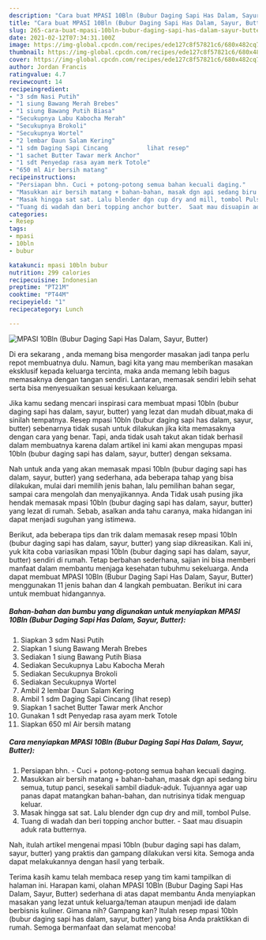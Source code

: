 ```yaml
---
description: "Cara buat MPASI 10Bln (Bubur Daging Sapi Has Dalam, Sayur, Butter) Sederhana Untuk Jualan"
title: "Cara buat MPASI 10Bln (Bubur Daging Sapi Has Dalam, Sayur, Butter) Sederhana Untuk Jualan"
slug: 265-cara-buat-mpasi-10bln-bubur-daging-sapi-has-dalam-sayur-butter-sederhana-untuk-jualan
date: 2021-02-12T07:34:31.100Z
image: https://img-global.cpcdn.com/recipes/ede127c8f57821c6/680x482cq70/mpasi-10bln-bubur-daging-sapi-has-dalam-sayur-butter-foto-resep-utama.jpg
thumbnail: https://img-global.cpcdn.com/recipes/ede127c8f57821c6/680x482cq70/mpasi-10bln-bubur-daging-sapi-has-dalam-sayur-butter-foto-resep-utama.jpg
cover: https://img-global.cpcdn.com/recipes/ede127c8f57821c6/680x482cq70/mpasi-10bln-bubur-daging-sapi-has-dalam-sayur-butter-foto-resep-utama.jpg
author: Jordan Francis
ratingvalue: 4.7
reviewcount: 14
recipeingredient:
- "3 sdm Nasi Putih"
- "1 siung Bawang Merah Brebes"
- "1 siung Bawang Putih Biasa"
- "Secukupnya Labu Kabocha Merah"
- "Secukupnya Brokoli"
- "Secukupnya Wortel"
- "2 lembar Daun Salam Kering"
- "1 sdm Daging Sapi Cincang           lihat resep"
- "1 sachet Butter Tawar merk Anchor"
- "1 sdt Penyedap rasa ayam merk Totole"
- "650 ml Air bersih matang"
recipeinstructions:
- "Persiapan bhn. Cuci + potong-potong semua bahan kecuali daging."
- "Masukkan air bersih matang + bahan-bahan, masak dgn api sedang biru semua, tutup panci, sesekali sambil diaduk-aduk. Tujuannya agar uap panas dapat matangkan bahan-bahan, dan nutrisinya tidak menguap keluar."
- "Masak hingga sat sat. Lalu blender dgn cup dry and mill, tombol Pulse."
- "Tuang di wadah dan beri topping anchor butter.  Saat mau disuapin aduk rata butternya."
categories:
- Resep
tags:
- mpasi
- 10bln
- bubur

katakunci: mpasi 10bln bubur 
nutrition: 299 calories
recipecuisine: Indonesian
preptime: "PT21M"
cooktime: "PT44M"
recipeyield: "1"
recipecategory: Lunch

---
```



![MPASI 10Bln (Bubur Daging Sapi Has Dalam, Sayur, Butter)](https://img-global.cpcdn.com/recipes/ede127c8f57821c6/680x482cq70/mpasi-10bln-bubur-daging-sapi-has-dalam-sayur-butter-foto-resep-utama.jpg)

Di era  sekarang , anda memang bisa mengorder masakan jadi tanpa perlu repot membuatnya dulu. Namun, bagi kita yang mau memberikan masakan eksklusif kepada keluarga tercinta, maka anda memang lebih bagus memasaknya dengan tangan sendiri. Lantaran, memasak sendiri lebih sehat serta bisa menyesuaikan sesuai kesukaan keluarga.

Jika kamu sedang mencari inspirasi cara membuat mpasi 10bln (bubur daging sapi has dalam, sayur, butter) yang lezat dan mudah dibuat,maka di sinilah tempatnya. Resep mpasi 10bln (bubur daging sapi has dalam, sayur, butter)  sebenarnya tidak susah untuk dilakukan jika kita memasaknya dengan cara yang benar. Tapi, anda tidak usah takut akan tidak berhasil dalam membuatnya 
karena dalam artikel ini kami akan mengupas mpasi 10bln (bubur daging sapi has dalam, sayur, butter) dengan seksama.  



Nah untuk anda yang akan memasak mpasi 10bln (bubur daging sapi has dalam, sayur, butter) yang sederhana, ada beberapa tahap yang bisa dilakukan, mulai dari memilih jenis bahan, lalu pemilihan bahan segar, sampai cara mengolah dan menyajikannya. Anda Tidak usah pusing jika hendak memasak mpasi 10bln (bubur daging sapi has dalam, sayur, butter) yang lezat di rumah. Sebab, asalkan anda  tahu caranya, maka hidangan ini dapat menjadi suguhan yang istimewa.

Berikut, ada beberapa tips dan trik dalam memasak resep mpasi 10bln (bubur daging sapi has dalam, sayur, butter) yang siap dikreasikan. Kali ini, yuk kita coba variasikan mpasi 10bln (bubur daging sapi has dalam, sayur, butter) sendiri di rumah. Tetap berbahan sederhana, sajian ini bisa memberi manfaat dalam membantu menjaga kesehatan tubuhmu sekeluarga. Anda dapat membuat MPASI 10Bln (Bubur Daging Sapi Has Dalam, Sayur, Butter) menggunakan 11 jenis bahan dan 4 langkah pembuatan. Berikut ini cara untuk membuat hidangannya.

<!--inarticleads1-->

##### Bahan-bahan dan bumbu yang digunakan untuk menyiapkan MPASI 10Bln (Bubur Daging Sapi Has Dalam, Sayur, Butter):

1. Siapkan 3 sdm Nasi Putih
1. Siapkan 1 siung Bawang Merah Brebes
1. Sediakan 1 siung Bawang Putih Biasa
1. Sediakan Secukupnya Labu Kabocha Merah
1. Sediakan Secukupnya Brokoli
1. Sediakan Secukupnya Wortel
1. Ambil 2 lembar Daun Salam Kering
1. Ambil 1 sdm Daging Sapi Cincang           (lihat resep)
1. Siapkan 1 sachet Butter Tawar merk Anchor
1. Gunakan 1 sdt Penyedap rasa ayam merk Totole
1. Siapkan 650 ml Air bersih matang




<!--inarticleads2-->

##### Cara menyiapkan MPASI 10Bln (Bubur Daging Sapi Has Dalam, Sayur, Butter):

1. Persiapan bhn. - Cuci + potong-potong semua bahan kecuali daging.
1. Masukkan air bersih matang + bahan-bahan, masak dgn api sedang biru semua, tutup panci, sesekali sambil diaduk-aduk. Tujuannya agar uap panas dapat matangkan bahan-bahan, dan nutrisinya tidak menguap keluar.
1. Masak hingga sat sat. Lalu blender dgn cup dry and mill, tombol Pulse.
1. Tuang di wadah dan beri topping anchor butter.  - Saat mau disuapin aduk rata butternya.




Nah, itulah artikel mengenai  mpasi 10bln (bubur daging sapi has dalam, sayur, butter)  yang praktis dan gampang dilakukan versi kita. Semoga anda dapat melakukannya dengan hasil yang terbaik. 

Terima kasih kamu telah membaca resep yang tim kami tampilkan di halaman ini. Harapan kami, olahan  MPASI 10Bln (Bubur Daging Sapi Has Dalam, Sayur, Butter) sederhana di atas dapat membantu Anda menyiapkan masakan yang lezat untuk keluarga/teman ataupun menjadi ide dalam berbisnis kuliner. Gimana nih? Gampang kan? Itulah resep mpasi 10bln (bubur daging sapi has dalam, sayur, butter) yang bisa Anda praktikkan di rumah. Semoga bermanfaat dan selamat mencoba!

